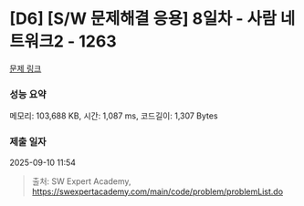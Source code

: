 # [D6] [S/W 문제해결 응용] 8일차 - 사람 네트워크2 - 1263 

[문제 링크](https://swexpertacademy.com/main/code/problem/problemDetail.do?contestProbId=AV18P2B6Iu8CFAZN) 

### 성능 요약

메모리: 103,688 KB, 시간: 1,087 ms, 코드길이: 1,307 Bytes

### 제출 일자

2025-09-10 11:54



> 출처: SW Expert Academy, https://swexpertacademy.com/main/code/problem/problemList.do